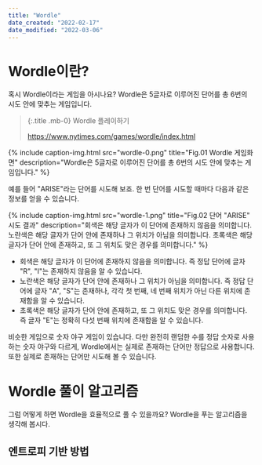 ```yaml
---
title: "Wordle"
date_created: "2022-02-17"
date_modified: "2022-03-06"
---
```


# Wordle이란?

혹시 Wordle이라는 게임을 아시나요? Wordle은 5글자로 이루어진 단어를 총 6번의 시도 안에 맞추는 게임입니다.

> {:.title .mb-0}
> Wordle 플레이하기
> 
> <https://www.nytimes.com/games/wordle/index.html>

{% include caption-img.html src="wordle-0.png" title="Fig.01 Wordle 게임화면" description="Wordle은 5글자로 이루어진 단어를 총 6번의 시도 안에 맞추는 게임입니다." %}

예를 들어 "ARISE"라는 단어를 시도해 보죠. 한 번 단어를 시도할 때마다 다음과 같은 정보를 얻을 수 있습니다.

{% include caption-img.html src="wordle-1.png" title="Fig.02 단어 \"ARISE\" 시도 결과" description="회색은 해당 글자가 이 단어에 존재하지 않음을 의미합니다. 노란색은 해당 글자가 단어 안에 존재하나 그 위치가 아님을 의미합니다. 초록색은 해당 글자가 단어 안에 존재하고, 또 그 위치도 맞은 경우를 의미합니다." %}

- 회색은 해당 글자가 이 단어에 존재하지 않음을 의미합니다. 즉 정답 단어에 글자 "R", "I"는 존재하지 않음을 알 수 있습니다.
- 노란색은 해당 글자가 단어 안에 존재하나 그 위치가 아님을 의미합니다. 즉 정답 단어에 글자 "A", "S"는 존재하나, 각각 첫 번째, 네 번째 위치가 아닌 다른 위치에 존재함을 알 수 있습니다.
- 초록색은 해당 글자가 단어 안에 존재하고, 또 그 위치도 맞은 경우를 의미합니다. 즉 글자 "E"는 정확히 다섯 번째 위치에 존재함을 알 수 있습니다.

비슷한 게임으로 숫자 야구 게임이 있습니다. 다만 완전히 랜덤한 수를 정답 숫자로 사용하는 숫자 야구와 다르게, Wordle에서는 실제로 존재하는 단어만 정답으로 사용합니다. 또한 실제로 존재하는 단어만 시도해 볼 수 있습니다.

# Wordle 풀이 알고리즘

그럼 어떻게 하면 Wordle을 효율적으로 풀 수 있을까요? Wordle을 푸는 알고리즘을 생각해 봅시다.

## 엔트로피 기반 방법

